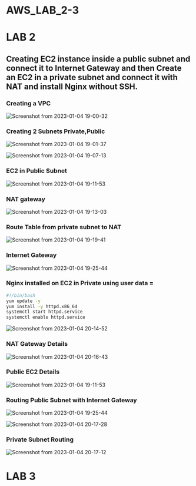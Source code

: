 # AWS_LAB_2-3

# LAB 2
## Creating EC2 instance inside a public subnet and connect it to Internet Gateway and then Create an EC2 in a private subnet and connect it with NAT and install Nginx without SSH.


### Creating a VPC
![Screenshot from 2023-01-04 19-00-32](https://user-images.githubusercontent.com/103090890/210628769-566b3feb-42c6-49e1-8517-b5463618c746.jpg)


### Creating 2 Subnets Private,Public
 
![Screenshot from 2023-01-04 19-01-37](https://user-images.githubusercontent.com/103090890/210628861-5beb43b4-2eb1-4434-9399-3f92f4286d0f.jpg)





![Screenshot from 2023-01-04 19-07-13](https://user-images.githubusercontent.com/103090890/210628874-fb52a0fb-2bbc-4cc4-81c0-41b94514454b.png)


### EC2 in Public Subnet


![Screenshot from 2023-01-04 19-11-53](https://user-images.githubusercontent.com/103090890/210628898-0f8b9cb6-d978-4de5-a318-de33e72891f8.png)


### NAT gateway

![Screenshot from 2023-01-04 19-13-03](https://user-images.githubusercontent.com/103090890/210628902-b6c0da68-256d-44b2-8769-8a6ca4405b66.png)


### Route Table from private subnet to NAT
![Screenshot from 2023-01-04 19-19-41](https://user-images.githubusercontent.com/103090890/210628907-5045deff-5f4d-490c-b2b1-df8ef8722a36.png)

### Internet Gateway


![Screenshot from 2023-01-04 19-25-44](https://user-images.githubusercontent.com/103090890/210630149-cb02c802-d9c6-40fc-a39a-d980d8b5af8f.png)



### Nginx installed on EC2 in Private using user data =
```bash
#!/bin/bash
yum update -y
yum install -y httpd.x86_64
systemctl start httpd.service
systemctl enable httpd.service
```
![Screenshot from 2023-01-04 20-14-52](https://user-images.githubusercontent.com/103090890/210631519-1d5e01a8-bb29-4d5c-87e0-4276a92a6811.png)



### NAT Gateway Details

![Screenshot from 2023-01-04 20-16-43](https://user-images.githubusercontent.com/103090890/210631545-4a4c6716-6328-438f-ae62-87fb6dc09daa.png)


### Public EC2 Details

![Screenshot from 2023-01-04 19-11-53](https://user-images.githubusercontent.com/103090890/210630891-5c39a078-5137-4889-9702-4a8d6895a0aa.png)

### Routing Public Subnet with Internet Gateway

![Screenshot from 2023-01-04 19-25-44](https://user-images.githubusercontent.com/103090890/210631023-9dd5eb24-2c89-47bb-bfeb-18b68cc5585f.png)


![Screenshot from 2023-01-04 20-17-28](https://user-images.githubusercontent.com/103090890/210631094-30c18b2f-93ab-4c00-92ba-2b1274585e11.png)

### Private Subnet Routing

![Screenshot from 2023-01-04 20-17-12](https://user-images.githubusercontent.com/103090890/210631164-f75e9138-0d73-4b53-bacd-8e262c3f60c6.png)

# LAB 3
